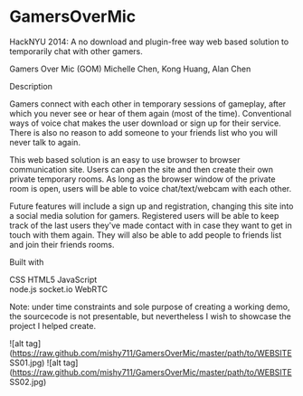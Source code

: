 GamersOverMic
=============

HackNYU 2014: A no download and plugin-free way web based solution to temporarily chat with other gamers.


Gamers Over Mic (GOM)
Michelle Chen, Kong Huang, Alan Chen


Description

Gamers connect with each other in temporary sessions of gameplay, after which you never see or hear of 
them again (most of the time). Conventional ways of voice chat makes the user download or sign up for 
their service. There is also no reason to add someone to your friends list who you will never talk to again.

This web based solution is an easy to use browser to browser communication site. Users can open the site 
and then create their own private temporary rooms. As long as the browser window of the private room is open, 
users will be able to voice chat/text/webcam with each other.

Future features will include a sign up and registration, changing this site into a social media solution for 
gamers. Registered users will be able to keep track of the last users they've made contact with in case they
want to get in touch with them again. They will also be able to add people to friends list and join their 
friends rooms.



Built with

CSS           HTML5         JavaScript      
node.js       socket.io     WebRTC


Note: under time constraints and sole purpose of creating a working demo, the sourcecode is not presentable, 
but nevertheless I wish to showcase the project I helped create. 

![alt tag](https://raw.github.com/mishy711/GamersOverMic/master/path/to/WEBSITE SS01.jpg)
![alt tag](https://raw.github.com/mishy711/GamersOverMic/master/path/to/WEBSITE SS02.jpg)
